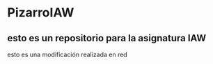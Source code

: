 # PizarroIAW

## esto es un repositorio para la asignatura IAW

esto es una modificación realizada en red
